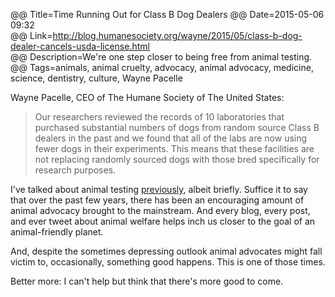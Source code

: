 @@ Title=Time Running Out for Class B Dog Dealers
@@ Date=2015-05-06 09:32  
@@ Link=http://blog.humanesociety.org/wayne/2015/05/class-b-dog-dealer-cancels-usda-license.html  
@@ Description=We're one step closer to being free from animal testing.  
@@ Tags=animals, animal cruelty, advocacy, animal advocacy, medicine, science, dentistry, culture, Wayne Pacelle  

Wayne Pacelle, CEO of The Humane Society of The United States:
>Our researchers reviewed the records of 10 laboratories that purchased substantial numbers of dogs from random source Class B dealers in the past and we found that all of the labs are now using fewer dogs in their experiments. This means that these facilities are not replacing randomly sourced dogs with those bred specifically for research purposes.

I've talked about animal testing [previously][theoveranalyzed], albeit briefly. Suffice it to say that over the past few years, there has been an encouraging amount of animal advocacy brought to the mainstream. And every blog, every post, and ever tweet about animal welfare helps inch us closer to the goal of an animal-friendly planet.

And, despite the sometimes depressing outlook animal advocates might fall victim to, occasionally, something good happens. This is one of those times.

Better more: I can't help but think that there's more good to come. 

[theoveranalyzed]: /2015/3/3/testing-allergy-remedies-on-animals-still